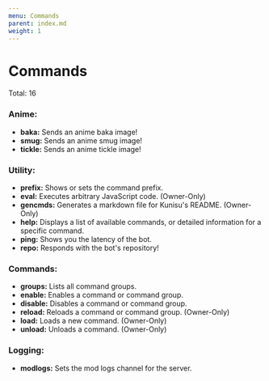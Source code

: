 ```yaml
---
menu: Commands
parent: index.md
weight: 1
---
```

# Commands
Total: 16

### Anime:

* **baka:** Sends an anime baka image!
* **smug:** Sends an anime smug image!
* **tickle:** Sends an anime tickle image!

### Utility:

* **prefix:** Shows or sets the command prefix.
* **eval:** Executes arbitrary JavaScript code. (Owner-Only)
* **gencmds:** Generates a markdown file for Kunisu's README. (Owner-Only)
* **help:** Displays a list of available commands, or detailed information for a specific command.
* **ping:** Shows you the latency of the bot.
* **repo:** Responds with the bot's repository!

### Commands:

* **groups:** Lists all command groups.
* **enable:** Enables a command or command group.
* **disable:** Disables a command or command group.
* **reload:** Reloads a command or command group. (Owner-Only)
* **load:** Loads a new command. (Owner-Only)
* **unload:** Unloads a command. (Owner-Only)

### Logging:

* **modlogs:** Sets the mod logs channel for the server.
